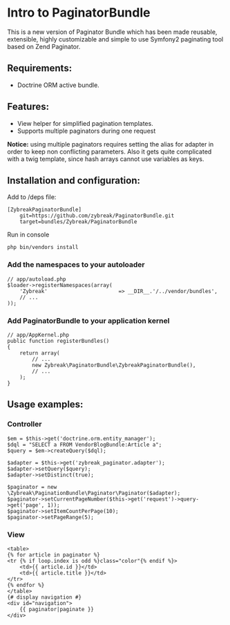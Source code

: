 # Intro to PaginatorBundle

This is a new version of Paginator Bundle which has been made reusable, extensible,
highly customizable and simple to use Symfony2 paginating tool
based on Zend Paginator.

## Requirements:

- Doctrine ORM active bundle.

## Features:

- View helper for simplified pagination templates.
- Supports multiple paginators during one request

**Notice:** using multiple paginators requires setting the alias for adapter in order to keep non
conflicting parameters. Also it gets quite complicated with a twig template, since hash arrays cannot use
variables as keys.

## Installation and configuration:
Add to /deps file:

    [ZybreakPaginatorBundle]
        git=https://github.com/zybreak/PaginatorBundle.git
        target=bundles/Zybreak/PaginatorBundle

Run in console

    php bin/vendors install


### Add the namespaces to your autoloader

    // app/autoload.php
    $loader->registerNamespaces(array(
        'Zybreak'                       => __DIR__.'/../vendor/bundles',
        // ...
    ));


### Add PaginatorBundle to your application kernel

    // app/AppKernel.php
    public function registerBundles()
    {
        return array(
            // ...
            new Zybreak\PaginatorBundle\ZybreakPaginatorBundle(),
            // ...
        );
    }

## Usage examples:

### Controller

    $em = $this->get('doctrine.orm.entity_manager');
    $dql = "SELECT a FROM VendorBlogBundle:Article a";
    $query = $em->createQuery($dql);

    $adapter = $this->get('zybreak_paginator.adapter');
    $adapter->setQuery($query);
    $adapter->setDistinct(true);

    $paginator = new \Zybreak\PaginationBundle\Paginator\Paginator($adapter);
    $paginator->setCurrentPageNumber($this->get('request')->query->get('page', 1));
    $paginator->setItemCountPerPage(10);
    $paginator->setPageRange(5);

### View

    <table>
    {% for article in paginator %}
    <tr {% if loop.index is odd %}class="color"{% endif %}>
        <td>{{ article.id }}</td>
        <td>{{ article.title }}</td>
    </tr>
    {% endfor %}
    </table>
    {# display navigation #}
    <div id="navigation">
        {{ paginator|paginate }}
    </div>

